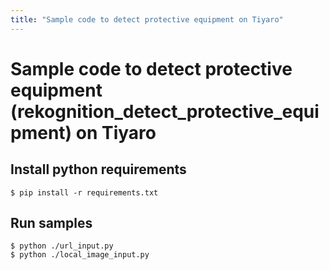 ```yaml
---
title: "Sample code to detect protective equipment on Tiyaro"
---
```


# Sample code to detect protective equipment (rekognition_detect_protective_equipment) on Tiyaro


## Install python requirements
`
$ pip install -r requirements.txt
`


## Run samples
```
$ python ./url_input.py
$ python ./local_image_input.py
```
